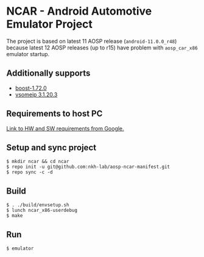 
# NCAR - Android Automotive Emulator Project

The project is based on latest 11 AOSP release (`android-11.0.0_r48`) because latest 12 AOSP releases (up to r15) have problem with `aosp_car_x86` emulator startup.

## Additionally supports
* [boost-1.72.0](https://github.com/boostorg/)
* [vsomeip 3.1.20.3](https://github.com/COVESA/vsomeip)

## Requirements to host PC
[Link to HW and SW requirements from Google.](https://source.android.com/setup/build/requirements)

## Setup and sync project
```
$ mkdir ncar && cd ncar
$ repo init -u git@github.com:nkh-lab/aosp-ncar-manifest.git
$ repo sync -c -d
```

## Build
```
$ . ./build/envsetup.sh
$ lunch ncar_x86-userdebug
$ make
```

## Run
```
$ emulator
```
